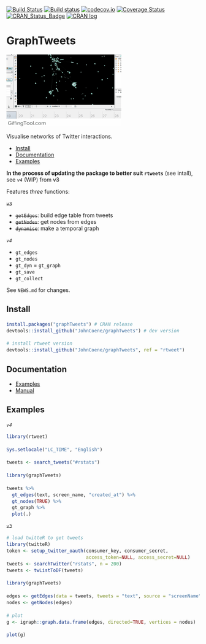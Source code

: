 [![Build Status](https://travis-ci.org/JohnCoene/graphTweets.svg?branch=master)](https://travis-ci.org/JohnCoene/graphTweets)
[![Build status](https://ci.appveyor.com/api/projects/status/t37a595yg5eb2sx6/branch/master?svg=true)](https://ci.appveyor.com/project/JohnCoene/graphtweets/branch/master)
[![codecov.io](https://codecov.io/github/JohnCoene/graphTweets/coverage.svg?branch=master)](https://codecov.io/github/JohnCoene/graphTweets?branch=master)
[![Coverage Status](https://img.shields.io/coveralls/JohnCoene/graphTweets.svg)](https://coveralls.io/r/JohnCoene/graphTweets?branch=master)
[![CRAN_Status_Badge](http://www.r-pkg.org/badges/version/graphTweets)](http://cran.r-project.org/package=graphTweets)
[![CRAN log](http://cranlogs.r-pkg.org/badges/grand-total/graphTweets)](http://cranlogs.r-pkg.org/badges/graphTweets)

# GraphTweets #

![gephi.gif](https://github.com/JohnCoene/docs/raw/master/output.gif)

Visualise networks of Twitter interactions.

* [Install](#install)
* [Documentation](#documentaition)
* [Examples](#examples)

**In the process of updating the package to better suit `rtweets`** (see intall), see *`v4`* (WIP) from ~~v3~~

Features *three* functions:

~~`v3`~~

* ~~`getEdges`~~: build edge table from tweets
* ~~`getNodes`~~: get nodes from edges
* ~~`dynamise`~~: make a temporal graph

*`v4`*

- `gt_edges`
- `gt_nodes`
- `gt_dyn`
= `gt_graph`
- `gt_save`
- `gt_collect`

See `NEWS.md` for changes.

## Install

```R
install.packages("graphTweets") # CRAN release
devtools::install_github("JohnCoene/graphTweets") # dev version

# install rtweet version
devtools::install_github("JohnCoene/graphTweets", ref = "rtweet")
```

## Documentation 

* [Examples](http://johncoene.github.io/projects/ex/graphTweets_examples.html)
* [Manual](http://johncoene.github.io/projects/docs/GraphTweets.pdf)

## Examples ##

*`v4`*

```R
library(rtweet)

Sys.setlocale("LC_TIME", "English")

tweets <- search_tweets("#rstats")

library(graphTweets)

tweets %>% 
  gt_edges(text, screen_name, "created_at") %>% 
  gt_nodes(TRUE) %>% 
  gt_graph %>% 
  plot(.)
```

~~`v3`~~

```R
# load twitteR to get tweets
library(twitteR)
token <- setup_twitter_oauth(consumer_key, consumer_secret, 
                             access_token=NULL, access_secret=NULL)
tweets <- searchTwitter("rstats", n = 200)
tweets <- twListToDF(tweets)

library(graphTweets)

edges <- getEdges(data = tweets, tweets = "text", source = "screenName")
nodes <- getNodes(edges)

# plot
g <- igraph::graph.data.frame(edges, directed=TRUE, vertices = nodes)

plot(g)
```